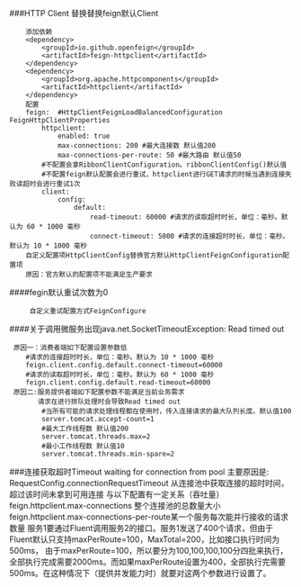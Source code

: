 ###HTTP Client 替换替换feign默认Client
    
        添加依赖
        <dependency>
            <groupId>io.github.openfeign</groupId>
            <artifactId>feign-httpclient</artifactId>
        </dependency>
        <dependency>
            <groupId>org.apache.httpcomponents</groupId>
            <artifactId>httpclient</artifactId>
        </dependency>
        配置
        feign:  #HttpClientFeignLoadBalancedConfiguration FeignHttpClientProperties
            httpclient:
                enabled: true
                max-connections: 200 #最大连接数 默认值200
                max-connections-per-route: 50 #最大路由 默认值50
            #不配置会拿RibbonClientConfiguration。ribbonClientConfig()默认值
            #不配置feign默认配置会进行重试，httpclient进行GET请求的时候当遇到连接失败读超时会进行重试1次
            client:
                config:
                    default:
                        read-timeout: 60000 #请求的读取超时时长，单位：毫秒。默认为 60 * 1000 毫秒
                        connect-timeout: 5000 #请求的连接超时时长，单位：毫秒。默认为 10 * 1000 毫秒
        自定义配置项HttpClientConfig替换官方默认HttpClientFeignConfiguration配置项
        原因：官方默认的配置项不能满足生产要求
####fegin默认重试次数为0
       
         自定义重试配置方式FeignConfigure

####关于调用微服务出现java.net.SocketTimeoutException: Read timed out

     原因一：消费者端如下配置设置参数低
        #请求的连接超时时长，单位：毫秒。默认为 10 * 1000 毫秒
        feign.client.config.default.connect-timeout=60000
        #请求的读取超时时长，单位：毫秒。默认为 60 * 1000 毫秒
        feign.client.config.default.read-timeout=60000
     原因二:服务提供者端如下配置参数不能满足当前业务需求
           请求在进行排队处理时会导致Read timed out
            #当所有可能的请求处理线程都在使用时，传入连接请求的最大队列长度。默认值100
            server.tomcat.accept-count=1
            #最大工作线程数 默认值200
            server.tomcat.threads.max=2
            #最小工作线程数 默认值10
            server.tomcat.threads.min-spare=2


###连接获取超时Timeout waiting for connection from pool
         主要原因是:
          RequestConfig.connectionRequestTimeout 从连接池中获取连接的超时时间，超过该时间未拿到可用连接
         与以下配置有一定关系（吞吐量）
         feign.httpclient.max-connections  整个连接池的总数量大小
         feign.httpclient.max-connections-per-route某一个服务每次能并行接收的请求数量
        服务1要通过Fluent调用服务2的接口。服务1发送了400个请求，但由于Fluent默认只支持maxPerRoute=100，MaxTotal=200，比如接口执行时间为500ms，
        由于maxPerRoute=100，所以要分为100,100,100,100分四批来执行，
        全部执行完成需要2000ms。而如果maxPerRoute设置为400，全部执行完需要500ms。在这种情况下（提供并发能力时）就要对这两个参数进行设置了。